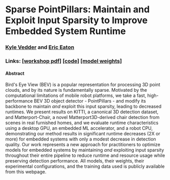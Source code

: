 <head>
<!-- Global site tag (gtag.js) - Google Analytics -->
<script async src="https://www.googletagmanager.com/gtag/js?id=UA-143379317-1"></script>
<script type="text/javascript" src="js/googleanalytics.js"></script>
<meta charset="utf-8">
<meta name="viewport" content="width=device-width, initial-scale=1.0">
<meta name="description" content="Sparse PointPillars: Maintain and Exploit InputSparsity to Improve Embedded System Runtime">
<meta name="author" content="Kyle Vedder">
<link rel="shortcut icon" href="favicon.ico">
<title>Sparse Point Pillars</title>
</head>

# Sparse PointPillars: Maintain and Exploit Input Sparsity to Improve Embedded System Runtime

### [Kyle Vedder](http://vedder.io) and [Eric Eaton](https://www.seas.upenn.edu/~eeaton/)

### Links: [[workshop pdf]](publications/sparse_point_pillars_icra_2022.pdf) [[code]](https://github.com/kylevedder/SparsePointPillars) [[model weights]](https://drive.google.com/drive/folders/1rMMblFl73qQnFbqcsK9hgnsTd5K58tJS?usp=sharing)


#### Abstract

Bird's Eye View (BEV) is a popular representation for processing 3D point clouds, and by its nature is  fundamentally sparse. Motivated by the computational limitations of mobile robot platforms, we take a fast, high-performance BEV 3D object detector  - PointPillars - and modify its backbone to maintain _and_ exploit this input sparsity, leading to decreased runtimes. We present results on KITTI, a canonical 3D detection dataset, and Matterport-Chair, a novel Matterport3D-derived chair detection from scenes in real furnished homes, and we evaluate runtime characteristics using a desktop GPU, an embedded ML accelerator, and a robot CPU, demonstrating our method results in significant runtime decreases (2X or more) for embedded systems with only a modest decrease in detection quality. Our work represents a new approach for practitioners to optimize models for embedded systems by maintaining _and_ exploiting input sparsity throughout their entire pipeline to reduce runtime and resource usage while preserving detection performance. All models, their weights, their experimental configurations, and the training data used is publicly available from this webpage.

